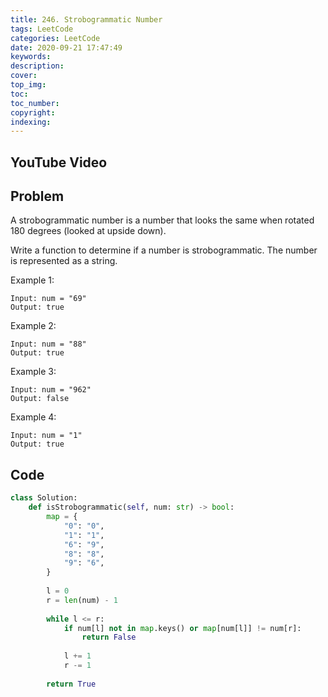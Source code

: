 ```yaml
---
title: 246. Strobogrammatic Number
tags: LeetCode
categories: LeetCode
date: 2020-09-21 17:47:49
keywords:
description:
cover:
top_img:
toc:
toc_number:
copyright:
indexing:
---
```

## YouTube Video


## Problem
A strobogrammatic number is a number that looks the same when rotated 180 degrees (looked at upside down).

Write a function to determine if a number is strobogrammatic. The number is represented as a string.

 

Example 1:
```
Input: num = "69"
Output: true
```
Example 2:
```
Input: num = "88"
Output: true
```
Example 3:
```
Input: num = "962"
Output: false
```
Example 4:
```
Input: num = "1"
Output: true
```
## Code
```python
class Solution:
    def isStrobogrammatic(self, num: str) -> bool:
        map = {
            "0": "0",
            "1": "1",
            "6": "9",
            "8": "8",
            "9": "6",
        }
        
        l = 0
        r = len(num) - 1
        
        while l <= r:
            if num[l] not in map.keys() or map[num[l]] != num[r]:
                return False
            
            l += 1
            r -= 1
        
        return True
```
